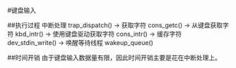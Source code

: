 #键盘输入

##执行过程
中断处理 trap_dispatch()
	-> 获取字符 cons_getc() -> 从键盘获取字符 kbd_intr() -> 使用键盘驱动获取字符 cons_intr()
	-> 缓存字符 dev_stdin_write() -> 唤醒等待线程 wakeup_queue()

##时间开销
由于键盘输入数据量有限，因此时间开销主要是花在中断处理上。